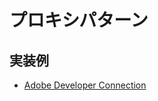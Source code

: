 # プロキシパターン

## 実装例
- [Adobe Developer Connection](https://github.com/stage-clear/Learning-javascript/blob/master/DesignPatterns/Adobe-Developer-Connection/proxy.md)
